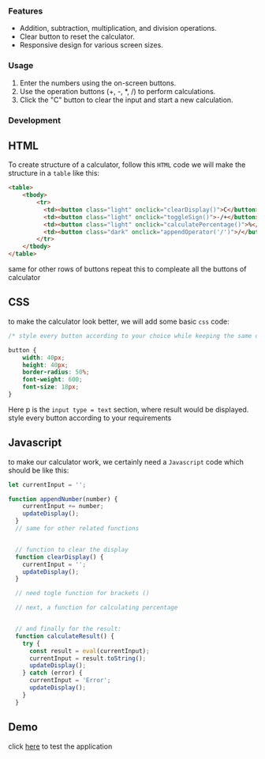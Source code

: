 ### Features

* Addition, subtraction, multiplication, and division operations.
* Clear button to reset the calculator.
* Responsive design for various screen sizes.

### Usage

1. Enter the numbers using the on-screen buttons.
2. Use the operation buttons (+, -, *, /) to perform calculations.
3. Click the "C" button to clear the input and start a new calculation.

### Development

## HTML

To create structure of a calculator, follow this ```HTML``` code
we will make the structure in a ```table``` like this:
```HTML
<table>
    <tbody>
        <tr>
          <td><button class="light" onclick="clearDisplay()">C</button></td>
          <td><button class="light" onclick="toggleSign()">-/+</button></td>
          <td><button class="light" onclick="calculatePercentage()">%</button></td>
          <td><button class="dark" onclick="appendOperator('/')">/</button></td>
        </tr>
    </tbody>
</table>
```
same for other rows of buttons
repeat this to compleate all the buttons of calculator

## CSS 

to make the calculator look better, we will add some basic ```css``` code:
```css
/* style every button according to your choice while keeping the same details */

button {
    width: 40px;
    height: 40px;
    border-radius: 50%;
    font-weight: 600;
    font-size: 18px;
}
```
Here p is the ```input type = text``` section, where result would be displayed.
style every button according to your requirements


## Javascript

to make our calculator work, we certainly need a ```Javascript``` code
which should be like this:
```Javascript
let currentInput = '';

function appendNumber(number) {
    currentInput += number;
    updateDisplay();
  }
  // same for other related functions


  // function to clear the display
  function clearDisplay() {
    currentInput = '';
    updateDisplay();
  }

  // need togle function for brackets ()

  // next, a function for calculating percentage


  // and finally for the result:
  function calculateResult() {
    try {
      const result = eval(currentInput);
      currentInput = result.toString();
      updateDisplay();
    } catch (error) {
      currentInput = 'Error';
      updateDisplay();
    }
  }
```
## Demo
click [here](https://jashan201.github.io/code-to-calculator/) to test the application
